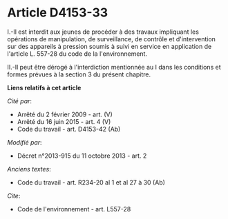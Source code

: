 # Article D4153-33

I.-Il est interdit aux jeunes de procéder à des travaux impliquant les opérations de manipulation, de surveillance, de
contrôle et d'intervention sur des appareils à pression soumis à suivi en service en application de l'article L. 557-28 du
code de la l'environnement. 

II.-Il peut être dérogé à l'interdiction mentionnée au I dans les conditions et formes prévues à la section 3 du présent
chapitre.

**Liens relatifs à cet article**

_Cité par_:

  - Arrêté du 2 février 2009 - art. (V)
  - Arrêté du 16 juin 2015 - art. 4 (V)
  - Code du travail - art. D4153-42 (Ab)

_Modifié par_:

  - Décret n°2013-915 du 11 octobre 2013 - art. 2

_Anciens textes_:

  - Code du travail - art. R234-20 al 1 et al 27 à 30 (Ab)

_Cite_:

  - Code de l'environnement - art. L557-28
